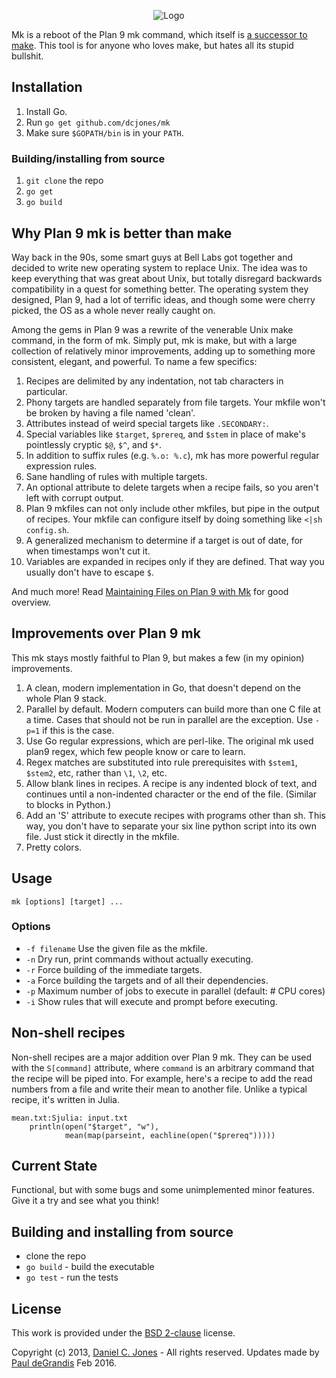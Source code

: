 
<p align="center">
    <img alt="Logo" src="http://dcjones.github.com/mk/mk.svg">
</p>

Mk is a reboot of the Plan 9 mk command, which itself is [a successor to
make](http://www.cs.tufts.edu/~nr/cs257/archive/andrew-hume/mk.pdf). This tool
is for anyone who loves make, but hates all its stupid bullshit.

## Installation

 1. Install Go.
 2. Run `go get github.com/dcjones/mk`
 3. Make sure `$GOPATH/bin` is in your `PATH`.

### Building/installing from source

 1. `git clone` the repo
 2. `go get`
 3. `go build`

## Why Plan 9 mk is better than make

Way back in the 90s, some smart guys at Bell Labs got together and decided to
write new operating system to replace Unix. The idea was to keep everything that
was great about Unix, but totally disregard backwards compatibility in a quest
for something better. The operating system they designed, Plan 9, had a lot of
terrific ideas, and though some were cherry picked, the OS as a whole never
really caught on.

Among the gems in Plan 9 was a rewrite of the venerable Unix make
command, in the form of mk. Simply put, mk is make, but with a large collection
of relatively minor improvements, adding up to something more consistent,
elegant, and powerful. To name a few specifics:

  1. Recipes are delimited by any indentation, not tab characters in particular.
  1. Phony targets are handled separately from file targets. Your mkfile won't
     be broken by having a file named 'clean'.
  1. Attributes instead of weird special targets like `.SECONDARY:`.
  1. Special variables like `$target`, `$prereq`, and `$stem` in place of
     make's pointlessly cryptic `$@`, `$^`, and `$*`.
  1. In addition to suffix rules (e.g. `%.o: %.c`), mk has more powerful regular
     expression rules.
  1. Sane handling of rules with multiple targets.
  1. An optional attribute to delete targets when a recipe fails, so you aren't
     left with corrupt output.
  1. Plan 9 mkfiles can not only include other mkfiles, but pipe in the output of
     recipes. Your mkfile can configure itself by doing something like
     `<|sh config.sh`.
  1. A generalized mechanism to determine if a target is out of date, for when
     timestamps won't cut it.
  1. Variables are expanded in recipes only if they are defined. That way you
     usually don't have to escape `$`.

And much more!
Read [Maintaining Files on Plan 9 with Mk](http://doc.cat-v.org/plan_9/4th_edition/papers/mk)
for good overview.

## Improvements over Plan 9 mk

This mk stays mostly faithful to Plan 9, but makes a few (in my opinion)
improvements.

  1. A clean, modern implementation in Go, that doesn't depend on the whole Plan
     9 stack.
  1. Parallel by default. Modern computers can build more than one C file at a
     time. Cases that should not be run in parallel are the exception. Use
     `-p=1` if this is the case.
  1. Use Go regular expressions, which are perl-like. The original mk used plan9
     regex, which few people know or care to learn.
  1. Regex matches are substituted into rule prerequisites with `$stem1`,
     `$stem2`, etc, rather than `\1`, `\2`, etc.
  1. Allow blank lines in recipes. A recipe is any indented block of text, and
     continues until a non-indented character or the end of the file. (Similar
     to blocks in Python.)
  1. Add an 'S' attribute to execute recipes with programs other than sh. This
     way, you don't have to separate your six line python script into its own
     file. Just stick it directly in the mkfile.
  1. Pretty colors.


## Usage

`mk [options] [target] ...`

### Options

  * `-f filename` Use the given file as the mkfile.
  * `-n` Dry run, print commands without actually executing.
  * `-r` Force building of the immediate targets.
  * `-a` Force building the targets and of all their dependencies.
  * `-p` Maximum number of jobs to execute in parallel (default: # CPU cores)
  * `-i` Show rules that will execute and prompt before executing.


## Non-shell recipes

Non-shell recipes are a major addition over Plan 9 mk. They can be used with the
`S[command]` attribute, where `command` is an arbitrary command that the recipe
will be piped into. For example, here's a recipe to add the read numbers from a
file and write their mean to another file. Unlike a typical recipe, it's written
in Julia.

```make
mean.txt:Sjulia: input.txt
    println(open("$target", "w"),
            mean(map(parseint, eachline(open("$prereq")))))
```

## Current State

Functional, but with some bugs and some unimplemented minor features. Give it a
try and see what you think!

## Building and installing from source

 * clone the repo
 * `go build` - build the executable
 * `go test` - run the tests

## License

This work is provided under the [BSD 2-clause](https://opensource.org/licenses/BSD-2-Clause) license.

Copyright (c) 2013, [Daniel C. Jones](https://github.com/dcjones) - All rights reserved.
Updates made by [Paul deGrandis](https://github.com/ohpauleez) Feb 2016.

